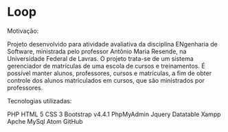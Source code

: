 # Loop

Motivação:

Projeto desenvolvido para atividade avaliativa da disciplina ENgenharia de Software, ministrada pelo professor Antônio Maria Resende, na Universidade Federal de Lavras.
O projeto trata-se de um sistema gerenciador de matrículas de uma escola de cursos e treinamentos.  É possível manter alunos, professores, cursos e matrículas, a fim de obter controle dos alunos matriculados em cursos, que são ministrados por professores. 

Tecnologias utilizadas:

PHP
HTML 5
CSS 3
Bootstrap v4.4.1
PhpMyAdmin
Jquery 
Datatable
Xampp
Apche
MySql
Atom
GitHub
